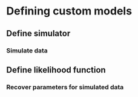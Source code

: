 # Defining custom models

## Define simulator

### Simulate data

## Define likelihood function

### Recover parameters for simulated data